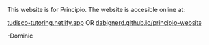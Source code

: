 This website is for Principio.
The website is accesible online at:

[tudisco-tutoring.netlify.app](tudisco-tutoring.netlify.app)
OR
[dabignerd.github.io/principio-website](dabignerd.github.io/principio-website)

-Dominic